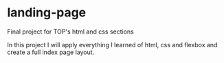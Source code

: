 # landing-page
Final project for TOP's html and css sections

In this project I will apply everything I learned of html, css and flexbox and create a full index page layout.

